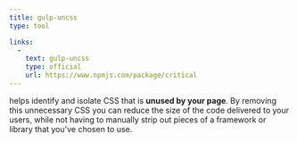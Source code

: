 ```yaml
---
title: gulp-uncss
type: tool

links:
  -
    text: gulp-uncss
    type: official
    url: https://www.npmjs.com/package/critical
---
```


helps identify and isolate CSS that is **unused by your page**. By removing this unnecessary CSS you can reduce the size of the code delivered to your users, while not having to manually strip out pieces of a framework or library that you've chosen to use.

